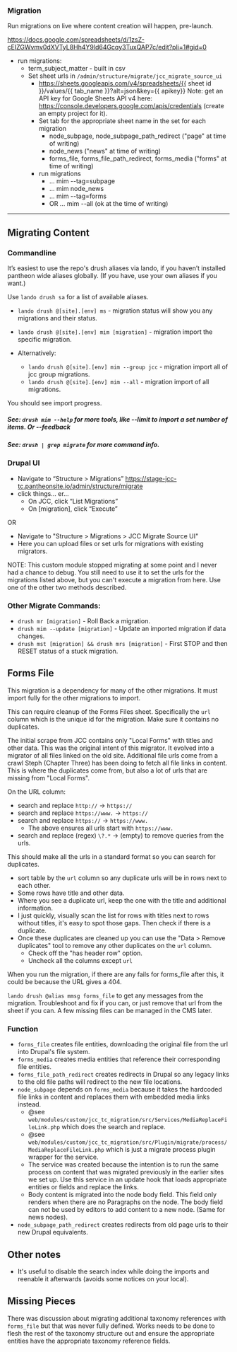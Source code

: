 ### Migration

Run migrations on live where content creation will happen, pre-launch.

https://docs.google.com/spreadsheets/d/1zsZ-cEIZGWvmv0dXVTyL8Hh4Y9ld64Gcqy3TuxQAP7c/edit?pli=1#gid=0

- run migrations:
  - term_subject_matter - built in csv
  - Set sheet urls in `/admin/structure/migrate/jcc_migrate_source_ui`
    - https://sheets.googleapis.com/v4/spreadsheets/{{ sheet id }}/values/{{ tab_name }}?alt=json&key={{ apikey}}
      Note: get an API key for Google Sheets API v4 here: https://console.developers.google.com/apis/credentials (create an empty project for it).
    - Set tab for the appropriate sheet name in the set for each migration
      - node_subpage, node_subpage_path_redirect ("page" at time of writing)
      - node_news ("news" at time of writing)
      - forms_file, forms_file_path_redirect, forms_media ("forms" at time of writing)
    - run migrations
      - ... mim --tag=subpage
      - ... mim node_news
      - ... mim --tag=forms
      - OR ... mim --all (ok at the time of writing)


---
## Migrating Content

### Commandline

It’s easiest to use the repo's drush aliases via lando, if you haven’t installed pantheon wide aliases globally. (If you have, use your own aliases if you want.)

Use `lando drush sa` for a list of available aliases.

 - `lando drush @[site].[env] ms` - migration status will show you any migrations and their status.
 - `lando drush @[site].[env] mim [migration]` - migration import the specific migration.

 - Alternatively:
   - `lando drush @[site].[env] mim --group jcc` - migration import all of jcc group migrations.
   - `lando drush @[site].[env] mim --all` - migration import of all migrations.

You should see import progress.

##### See: `drush mim --help` for more tools, like --limit to import a set number of items. Or --feedback

##### See: `drush | grep migrate` for more command info.

### Drupal UI

 - Navigate to “Structure > Migrations” https://stage-jcc-tc.pantheonsite.io/admin/structure/migrate
 - click things… er…
   - On JCC, click “List Migrations”
   - On [migration], click “Execute”

OR
 - Navigate to "Structure > Migrations > JCC Migrate Source UI"
 - Here you can upload files or set urls for migrations with existing migrators.

 NOTE: This custom module stopped migrating at some point and I never had a chance to debug. You still need to use it to set the urls for the migrations listed above, but you can't execute a migration from here. Use one of the other two methods described.

### Other Migrate Commands:

 - `drush mr [migration]` - Roll Back a migration.
 - `drush mim --update [migration]` - Update an imported migration if data changes.
 - `drush mst [migration] && drush mrs [migration]` - First STOP and then RESET status of a stuck migration.

## Forms File

This migration is a dependency for many of the other migrations. It must import fully for the other migrations to import.

This can require cleanup of the Forms Files sheet. Specifically the `url` column which is the unique id for the migration.  Make sure it contains no duplicates.

The initial scrape from JCC contains only "Local Forms" with titles and other data. This was the original intent of this migrator. It evolved into a migrator of all files linked on the old site. Additional file urls come from a crawl Steph (Chapter Three) has been doing to fetch all file links in content. This is where the duplicates come from, but also a lot of urls that are missing from "Local Forms".

  On the URL column:

  - search and replace `http://` -> `https://`
  - search and replace `https://www.` -> `https://`
  - search and replace `https://` -> `https://www.`
    - The above ensures all urls start with `https://www.`
  - search and replace (regex) `\?.*` -> (empty) to remove queries from the urls.

This should make all the urls in a standard format so you can search for duplicates.

  - sort table by the `url` column so any duplicate urls will be in rows next to each other.
  - Some rows have title and other data.
  - Where you see a duplicate url, keep the one with the title and additional information.
  - I just quickly, visually scan the list for rows with titles next to rows without titles, it's easy to spot those gaps. Then check if there is a duplicate.
  - Once these duplicates are cleaned up you can use the "Data > Remove duplicates" tool to remove any other duplicates on the `url` column.
    - Check off the "has header row" option.
    - Uncheck all the columns except `url`

When you run the migration, if there are any fails for forms_file after this, it could be because the URL gives a 404.

`lando drush @alias mmsg forms_file` to get any messages from the migration. Troubleshoot and fix if you can, or just remove that url from the sheet if you can. A few missing files can be managed in the CMS later.

### Function

 - `forms_file` creates file entities, downloading the original file from the url into Drupal's file system.
 - `forms_media` creates media entities that reference their corresponding file entities.
 - `forms_file_path_redirect` creates redirects in Drupal so any legacy links to the old file paths will redirect to the new file locations.
 - `node_subpage` depends on `forms_media` because it takes the hardcoded file links in content and replaces them with embedded media links instead.
   - @see `web/modules/custom/jcc_tc_migration/src/Services/MediaReplaceFileLink.php` which does the search and replace.
   - @see `web/modules/custom/jcc_tc_migration/src/Plugin/migrate/process/MediaReplaceFileLink.php` which is just a migrate process plugin wrapper for the service.
   - The service was created because the intention is to run the same process on content that was migrated previously in the earlier sites we set up. Use this service in an update hook that loads appropriate entities or fields and replace the links.
   - Body content is migrated into the node body field. This field only renders when there are no Paragraphs on the node. The body field can not be used by editors to add content to a new node. (Same for news nodes).
 - `node_subpage_path_redirect` creates redirects from old page urls to their new Drupal equivalents.

## Other notes

- It's useful to disable the search index while doing the imports and reenable it afterwards (avoids some notices on your local).

## Missing Pieces

There was discussion about migrating additional taxonomy references with `forms_file` but that was never fully defined. Works needs to be done to flesh the rest of the taxonomy structure out and ensure the appropriate entities have the appropriate taxonomy reference fields.
